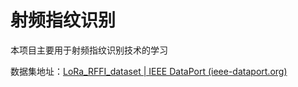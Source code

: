 # 射频指纹识别

本项目主要用于射频指纹识别技术的学习

数据集地址：[LoRa_RFFI_dataset | IEEE DataPort (ieee-dataport.org)](https://ieee-dataport.org/open-access/lorarffidataset)

